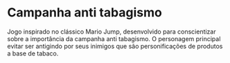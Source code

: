 # Campanha anti tabagismo
Jogo inspirado no clássico Mario Jump, desenvolvido para conscientizar sobre a importância da campanha anti tabagismo. O personagem principal evitar ser antigindo por seus inimigos que são personificações de produtos a base de tabaco.
